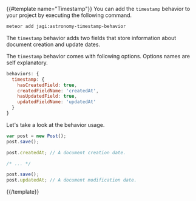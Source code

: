 {{#template name="Timestamp"}}
You can add the `timestamp` behavior to your project by executing the following command.

```sh
meteor add jagi:astronomy-timestamp-behavior
```

The `timestamp` behavior adds two fields that store information about document creation and update dates.

The `timestamp` behavior comes with following options. Options names are self explanatory.

```js
behaviors: {
  timestamp: {
    hasCreatedField: true,
    createdFieldName: 'createdAt',
    hasUpdatedField: true,
    updatedFieldName: 'updatedAt'
  }
}
```

Let's take a look at the behavior usage.

```js
var post = new Post();
post.save();

post.createdAt; // A document creation date.

/* ... */

post.save();
post.updatedAt; // A document modification date.
```
{{/template}}
